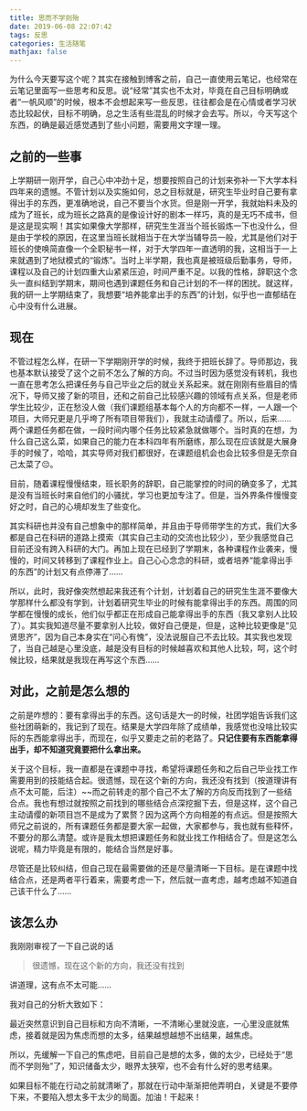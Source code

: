 ```yaml
---
title: 思而不学则殆
date: 2019-06-08 22:07:42
tags: 反思
categories: 生活随笔
mathjax: false
---
```


为什么今天要写这个呢？其实在接触到博客之前，自己一直使用云笔记，也经常在云笔记里面写一些思考和反思。说“经常”其实也不太对，毕竟在自己目标明确或者“一帆风顺”的时候，根本不会想起来写一些反思，往往都会是在心情或者学习状态比较起伏，目标不明确，总之生活有些混乱的时候才会去写。所以，今天写这个东西，的确是最近感觉遇到了些小问题，需要用文字理一理。<!--more-->

## 之前的一些事

上学期研一刚开学，自己心中冲劲十足，想要按照自己的计划来弥补一下大学本科四年来的遗憾。不管计划以及实施如何，总之目标就是，研究生毕业时自己要有拿得出手的东西，更准确地说，自己不要当个水货。但是刚一开学，我就始料未及的成为了班长，成为班长之路真的是像设计好的剧本一样巧，真的是无巧不成书，但是这是现实啊！其实如果像大学那样，研究生生涯当个班长锻炼一下也没什么，但是由于学校的原因，在这里当班长就相当于在大学当辅导员一般，尤其是他们对于班长的使唤简直像一个全职秘书一样，对于大学四年一直透明的我，这相当于一上来就遇到了地狱模式的“锻炼”。当时上半学期，我也真是被班级后勤事务，导师，课程以及自己的计划四重大山紧紧压迫，时间严重不足。以我的性格，辞职这个念头一直纠结到学期末，期间也遇到课题任务和自己计划的不一样的困扰。就这样，我的研一上学期结束了，我想要“培养能拿出手的东西”的计划，似乎也一直郁结在心中没有什么进展。

## 现在

不管过程怎么样，在研一下学期刚开学的时候，我终于把班长辞了。导师那边，我也基本默认接受了这个之前不怎么了解的方向。不过当时因为感觉没有转机，我也一直在思考怎么把课任务与自己毕业之后的就业关系起来。就在刚刚有些眉目的情况下，导师又接了新的项目，还和之前自己比较感兴趣的领域有点关系，但是老师学生比较少，正在愁没人做（我们课题组基本每个人的方向都不一样，一人跟一个项目，大师兄更是几乎垮了所有项目带我们），我就主动请缨了。所以，后来……两个课题任务都在做，一段时间内哪个任务比较紧急就做哪个。当时真的在想，为什么自己这么菜，如果自己的能力在本科四年有所磨练，那么现在应该就是大展身手的时候了，哈哈，其实导师对我们都很好，在课题组机会也会比较多但是无奈自己太菜了😔。

目前，随着课程慢慢结束，班长职务的辞职，自己能掌控的时间的确变多了，尤其是没有当班长时来自他们的小骚扰，学习也更加专注了。但是，当外界条件慢慢变好之时，自己的心境却发生了些变化。

其实科研也并没有自己想象中的那样简单，并且由于导师带学生的方式，我们大多都是自己在科研的道路上摸索（其实自己主动的交流也比较少），至少我感觉自己目前还没有跨入科研的大门。再加上现在已经到了学期末，各种课程作业袭来，慢慢的，时间又转移到了课程作业上。自己心心念念的科研，或者培养“能拿得出手的东西”的计划又有点停滞了……

所以，此时，我好像突然想起来我还有个计划，计划着自己的研究生生涯不要像大学那样什么都没有学到，计划着研究生毕业的时候有能拿得出手的东西。周围的同学都在慢慢的成长，他们似乎都正在形成自己能拿得出手的东西（我又拿别人比较了）。其实我知道尽量不要拿别人比较，做好自己便是，但是，这种比较更像是“见贤思齐”，因为自己本身实在“问心有愧”，没法说服自己不去比较。其实我也发现了，当自己越是心里没底，越是没有目标的时候越喜欢和其他人比较，呵，这个时候比较，结果就是我现在再写这个东西……

## 对此，之前是怎么想的

之前是咋想的：要有拿得出手的东西。这句话是大一的时候，社团学姐告诉我们这些社团萌新的，我记到了现在。结果是大学四年除了成绩单，我感觉也没啥比较实际的东西能拿得出手，而现在，似乎又要走之前的老路了。**只记住要有东西能拿得出手，却不知道究竟要把什么拿出来。**

关于这个目标，我一直都是在课题中寻找，希望将课题任务和之后自己毕业找工作需要用到的技能结合起。很遗憾，现在这个新的方向，我还没有找到（按道理讲有点不太可能，后注）~~而之前转走的那个自己不太了解的方向反而找到了一些结合点。我也有想过就按照之前找到的哪些结合点深挖掘下去，但是这样，这个自己主动请缨的新项目岂不是成为了累赘？因为这两个方向相差的有点远。但是按照大师兄之前说的，所有课题任务都是要大家一起做，大家都参与，我也就有些释怀，不要分的那么清楚。或许是我太想把课题任务和就业找工作相结合了。但是这怎么说呢，精力毕竟是有限的，能结合当然是好事。

尽管还是比较纠结，但自己现在最需要做的还是尽量清晰一下目标。是在课题中找结合点，还是两者平行着来，需要考虑一下，然后就一直考虑，越考虑越不知道自己该干什么了……

## 该怎么办

我刚刚审视了一下自己说的话 

> 很遗憾，现在这个新的方向，我还没有找到

讲道理，这有点不太可能……

我对自己的分析大致如下：

最近突然意识到自己目标和方向不清晰，一不清晰心里就没底，一心里没底就焦虑，接着就是因为焦虑而想的太多，结果越想越想不出结果，越焦虑。

所以，先缓解一下自己的焦虑吧，目前自己是想的太多，做的太少，已经处于“思而不学则殆”了，知识储备太少，眼界太狭窄，也不会有什么好的思考结果。

如果目标不能在行动之前就清晰了，那就在行动中渐渐把他弄明白，关键是不要停下来，不要陷入想太多干太少的局面。加油！干起来！



